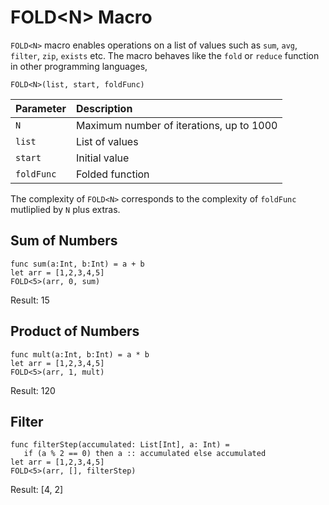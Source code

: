# FOLD&lt;N&gt; Macro

`FOLD<N>` macro enables operations on a list of values such as `sum`, `avg`, `filter`, `zip`, `exists` etc. The macro behaves like the `fold` or `reduce` function in other programming languages,

```
FOLD<N>(list, start, foldFunc)
```

| Parameter | Description |
| :--- | :--- |
| `N` | Maximum number of iterations, up to 1000 |
| `list` | List of values |
| `start` | Initial value |
| `foldFunc` | Folded function |

The complexity of `FOLD<N>` corresponds to the complexity of `foldFunc` mutliplied by `N` plus extras.

## Sum of Numbers

```
func sum(a:Int, b:Int) = a + b
let arr = [1,2,3,4,5]
FOLD<5>(arr, 0, sum)
```

Result: 15

## Product of Numbers

```ride
func mult(a:Int, b:Int) = a * b
let arr = [1,2,3,4,5]
FOLD<5>(arr, 1, mult)
```

Result: 120

## Filter
```
func filterStep(accumulated: List[Int], a: Int) =
   if (a % 2 == 0) then a :: accumulated else accumulated
let arr = [1,2,3,4,5]
FOLD<5>(arr, [], filterStep)
```

Result: [4, 2]

